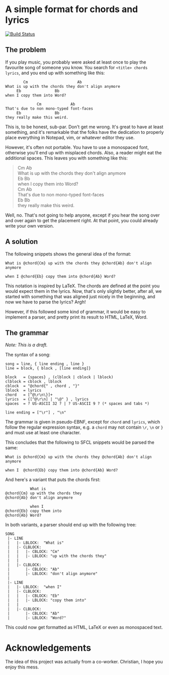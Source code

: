 # A simple format for chords and lyrics

[![Build Status](https://travis-ci.org/bkaestner/sfcl.svg?branch=master)](https://travis-ci.org/bkaestner/sfcl)

## The problem
If you play music, you probably were asked at least once to play
the favourite song of someone you know. You search for
`<title> chords lyrics`, and you end up with something like this:


            Cm                      Ab
    What is up with the chords they don't align anymore
         Eb               Bb
    when I copy them into Word?

                  Cm             Ab
    That's due to non mono-typed font-faces
         Eb               Bb
    they really make this weird.

This is, to be honest, sub-par. Don't get me wrong. It's great to
have at least something, and it's remarkable that the folks have
the dedication to properly place everything in Notepad, vim, or
whatever editor they use.

However, it's often not portable. You have to use a monospaced font,
otherwise you'll end up with misplaced chords. Also, a reader might
eat the additional spaces. This leaves you with something like this:

> Cm                      Ab <br>
> What is up with the chords they don't align anymore <br>
>      Eb               Bb <br>
> when I copy them into Word? <br>
>               Cm             Ab <br>
> That's due to non mono-typed font-faces <br>
>      Eb               Bb <br>
> they really make this weird.

Well, no. That's not going to help anyone, except if you hear the
song over and over again to get the placement right. At that point,
you could already write your own version.

## A solution
The following snippets shows the general idea of the format:

    What is @chord{Cm} up with the chords they @chord{Ab} don't align anymore

    when I @chord{Eb} copy them into @chord{Ab} Word?

This notation is inspired by LaTeX. The chords are defined at the
point you would expect them in the lyrics. Now, that's only slightly
better, after all, we started with something that was aligned just
nicely in the beginning, and now we have to parse the lyrics? Argh!

However, if this followed some kind of grammar, it would be easy to
implement a parser, and pretty print its result to HTML, LaTeX, Word.

## The grammar
*Note: This is a draft.*

The syntax of a song:

    song = line, { line ending , line }
    line = block, { block , [line ending]}

    block   = {spaces} , (clblock | cblock | lblock)
    clblock = cblock , lblock
    cblock  = "@chord{" , chord , "}"
    lblock  = lyrics
    chord   = [^@\r\n\}]+
    lyrics  = {[^@\r\n] | "\@" } , lyrics
    spaces  = ? US-ASCII 32 ? | ? US-ASCII 9 ? (* spaces and tabs *)

    line ending = ["\r"] , "\n"

The grammar is given in pseudo-EBNF, except for `chord` and `lyrics`,
which follow the regular expression syntax, e.g. a `chord` may not
contain `\r`, `\n` or `}` and must use at least one character.

This concludes that the following to SFCL snippets would be parsed
the same:

    What is @chord{Cm} up with the chords they @chord{Ab} don't align anymore

    when I  @chord{Eb} copy them into @chord{Ab} Word?

And here's a variant that puts the chords first:

               What is
    @chord{Cm} up with the chords they
    @chord{Ab} don't align anymore

               when I
    @chord{Eb} copy them into
    @chord{Ab} Word?

In both variants, a parser should end up with the following tree:

    SONG
     |- LINE
     |   |- LBLOCK:  "What is"
     |   |- CLBLOCK:
     |   |   |- CBLOCK: "Cm"
     |   |   |- LBLOCK: "up with the chords they"
     |   |
     |   |- CLBLOCK:
     |       |- CBLOCK: "Ab"
     |       |- LBLOCK: "don't align anymore"
     |
     |- LINE
     |   |- LBLOCK:  "when I"
     |   |- CLBLOCK:
     |   |   |- CBLOCK: "Eb"
     |   |   |- LBLOCK: "copy them into"
     |   |
     |   |- CLBLOCK:
     |       |- CBLOCK: "Ab"
     |       |- LBLOCK: "Word?"

This could now get formatted as HTML, LaTeX or even as monospaced
text.

# Acknowledgements
The idea of this project was actually from a co-worker. Christian,
I hope you enjoy this mess.